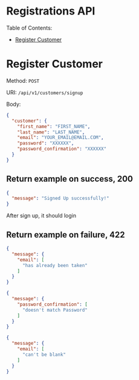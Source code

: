 # Registrations API

Table of Contents:

- [Register Customer](#register-customer)

# Register Customer

Method: `POST`

URI: `/api/v1/customers/signup`

Body:

```json
{
  "customer": {
    "first_name": "FIRST_NAME",
    "last_name": "LAST_NAME",
    "email": "YOUR_EMAIL@EMAIL.COM",
    "password": "XXXXXX",
    "password_confirmation": "XXXXXX"
  }
}
```

## Return example on success, 200

```json
{
  "message": "Signed Up successfully!"
}
```

After sign up, it should login

## Return example on failure, 422

```json
{
  "message": {
    "email": [
      "has already been taken"
    ]
  }
}
```

```json
{
  "message": {
    "password_confirmation": [
      "doesn't match Password"
    ]
  }
}
```

```json
{
  "message": {
    "email": [
      "can't be blank"
    ]
  }
}
```
